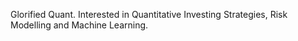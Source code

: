 Glorified Quant. Interested in Quantitative Investing Strategies, Risk Modelling and Machine Learning. 
